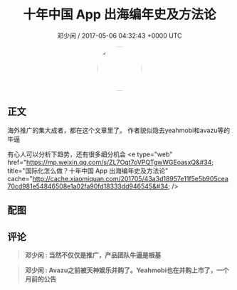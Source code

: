 <h1 align="center">十年中国 App 出海编年史及方法论</h1>
<p align="center">
    <a>邓少闲 / 2017-05-06 04:32:43 &#43;0000 UTC</a>
</p>

<div align="center">
    <img src="https://images.zsxq.com/Fimb5oxrLnKWaOUAC8-4NxQOwIaC?e=1590940799&amp;token=kIxbL07-8jAj8w1n4s9zv64FuZZNEATmlU_Vm6zD:YBR3Dw1LuMEgH00e2vzIEMe2kmk=" width="100" height="100" style="border:1px solid;border-radius:50%; color:#ffffff"/>
</div>

## 正文

<div>
海外推广的集大成者，都在这个文章里了。
作者貌似隐去yeahmobi和avazu等的牛逼

有心人可以分析下趋势，还有很多细分机会
&lt;e type=&#34;web&#34; href=&#34;https://mp.weixin.qq.com/s/ZL7Oqt7oVPQTgwWGEoasxQ&#34; title=&#34;国际化怎么做？十年中国 App 出海编年史及方法论&#34; cache=&#34;http://cache.xiaomiquan.com/201705/43a3d18957e11f5e5b905cea70cd981e54846508e1a02fa90fd18333dd946545&#34; /&gt;
</div>

## 配图
<div class="image" align="center">

</div>

## 评论

<div align="left">
<div>

<blockquote >
<span> <strong>邓少闲 : 当然不仅仅是推广，产品团队牛逼是根基 </strong></span>
</blockquote>

<blockquote >
<span> <strong>邓少闲 : Avazu之前被天神娱乐并购了。Yeahmobi也在并购上市了，一个月前的公告 </strong></span>
</blockquote>

</div>
</div>